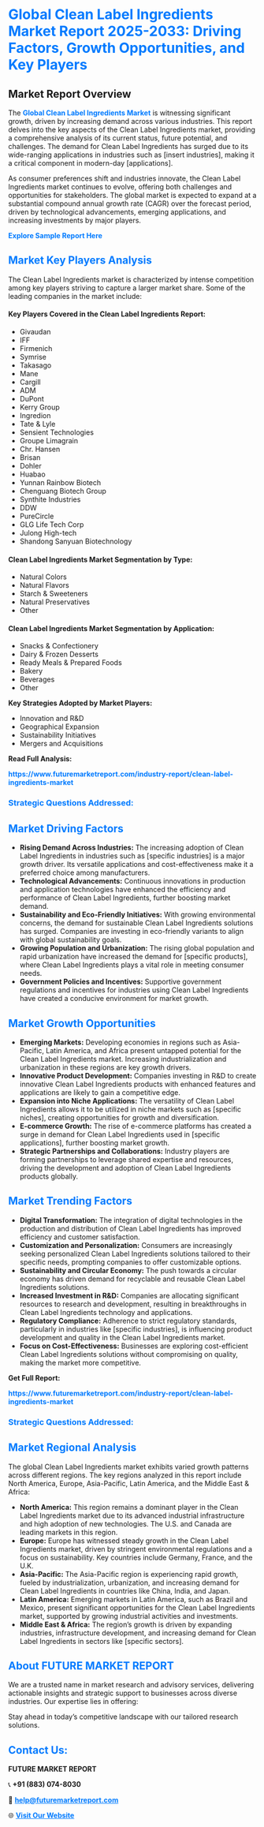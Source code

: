 <h1 style="color: #007BFF;">Global Clean Label Ingredients Market Report 2025-2033: Driving Factors, Growth Opportunities, and Key Players</h1>

<section id="overview">
<h2>Market Report Overview</h2>
<p>The <a href="https://www.futuremarketreport.com/industry-report/clean-label-ingredients-market" style="color: #007BFF; text-decoration: none;"><strong>Global Clean Label Ingredients Market</strong></a> is witnessing significant growth, driven by increasing demand across various industries. This report delves into the key aspects of the Clean Label Ingredients market, providing a comprehensive analysis of its current status, future potential, and challenges. The demand for Clean Label Ingredients has surged due to its wide-ranging applications in industries such as [insert industries], making it a critical component in modern-day [applications].</p>
<p>As consumer preferences shift and industries innovate, the Clean Label Ingredients market continues to evolve, offering both challenges and opportunities for stakeholders. The global market is expected to expand at a substantial compound annual growth rate (CAGR) over the forecast period, driven by technological advancements, emerging applications, and increasing investments by major players.</p>
</section>

<section id="overview">
<p><a href="https://www.futuremarketreport.com/request-sample/reportId=27566" style="color: #007BFF; text-decoration: none;"><strong>Explore Sample Report Here</strong></a></p>
</section>

<section id="key-players">
<h2 style="color: #007BFF;">Market Key Players Analysis</h2>
<p>The Clean Label Ingredients market is characterized by intense competition among key players striving to capture a larger market share. Some of the leading companies in the market include:</p>
<h4>Key Players Covered in the Clean Label Ingredients Report:</h4>
<ul><li>Givaudan</li><li>IFF</li><li>Firmenich</li><li>Symrise</li><li>Takasago</li><li>Mane</li><li>Cargill</li><li>ADM</li><li>DuPont</li><li>Kerry Group</li><li>Ingredion</li><li>Tate &amp; Lyle</li><li>Sensient Technologies</li><li>Groupe Limagrain</li><li>Chr. Hansen</li><li>Brisan</li><li>Dohler</li><li>Huabao</li><li>Yunnan Rainbow Biotech</li><li>Chenguang Biotech Group</li><li>Synthite Industries</li><li>DDW</li><li>PureCircle</li><li>GLG Life Tech Corp</li><li>Julong High-tech</li><li>Shandong Sanyuan Biotechnology</li></ul>
<h4>Clean Label Ingredients Market Segmentation by Type:</h4>
<ul><li>Natural Colors</li><li>Natural Flavors</li><li>Starch &amp; Sweeteners</li><li>Natural Preservatives</li><li>Other</li></ul>

<h4>Clean Label Ingredients Market Segmentation by Application:</h4>
<ul><li>Snacks &amp; Confectionery</li><li>Dairy &amp; Frozen Desserts</li><li>Ready Meals &amp; Prepared Foods</li><li>Bakery</li><li>Beverages</li><li>Other</li></ul>
<p><strong>Key Strategies Adopted by Market Players:</strong></p>
<ul>
<li>Innovation and R&D</li>
<li>Geographical Expansion</li>
<li>Sustainability Initiatives</li>
<li>Mergers and Acquisitions</li>
</ul>
</section>

<section>
<p><strong>Read Full Analysis: </strong></p><a href="https://www.futuremarketreport.com/industry-report/clean-label-ingredients-market" style="color: #007BFF; text-decoration: none;"><strong>https://www.futuremarketreport.com/industry-report/clean-label-ingredients-market</strong></a>
<h3 style="color: #007BFF;">Strategic Questions Addressed:</h3>
</section>

<section id="driving-factors">
<h2 style="color: #007BFF;">Market Driving Factors</h2>
<ul>
<li><strong>Rising Demand Across Industries:</strong> The increasing adoption of Clean Label Ingredients in industries such as [specific industries] is a major growth driver. Its versatile applications and cost-effectiveness make it a preferred choice among manufacturers.</li>
<li><strong>Technological Advancements:</strong> Continuous innovations in production and application technologies have enhanced the efficiency and performance of Clean Label Ingredients, further boosting market demand.</li>
<li><strong>Sustainability and Eco-Friendly Initiatives:</strong> With growing environmental concerns, the demand for sustainable Clean Label Ingredients solutions has surged. Companies are investing in eco-friendly variants to align with global sustainability goals.</li>
<li><strong>Growing Population and Urbanization:</strong> The rising global population and rapid urbanization have increased the demand for [specific products], where Clean Label Ingredients plays a vital role in meeting consumer needs.</li>
<li><strong>Government Policies and Incentives:</strong> Supportive government regulations and incentives for industries using Clean Label Ingredients have created a conducive environment for market growth.</li>
</ul>
</section>

<section id="growth-opportunities">
<h2 style="color: #007BFF;">Market Growth Opportunities</h2>
<ul>
<li><strong>Emerging Markets:</strong> Developing economies in regions such as Asia-Pacific, Latin America, and Africa present untapped potential for the Clean Label Ingredients market. Increasing industrialization and urbanization in these regions are key growth drivers.</li>
<li><strong>Innovative Product Development:</strong> Companies investing in R&D to create innovative Clean Label Ingredients products with enhanced features and applications are likely to gain a competitive edge.</li>
<li><strong>Expansion into Niche Applications:</strong> The versatility of Clean Label Ingredients allows it to be utilized in niche markets such as [specific niches], creating opportunities for growth and diversification.</li>
<li><strong>E-commerce Growth:</strong> The rise of e-commerce platforms has created a surge in demand for Clean Label Ingredients used in [specific applications], further boosting market growth.</li>
<li><strong>Strategic Partnerships and Collaborations:</strong> Industry players are forming partnerships to leverage shared expertise and resources, driving the development and adoption of Clean Label Ingredients products globally.</li>
</ul>
</section>

<section id="trending-factors">
<h2 style="color: #007BFF;">Market Trending Factors</h2>
<ul>
<li><strong>Digital Transformation:</strong> The integration of digital technologies in the production and distribution of Clean Label Ingredients has improved efficiency and customer satisfaction.</li>
<li><strong>Customization and Personalization:</strong> Consumers are increasingly seeking personalized Clean Label Ingredients solutions tailored to their specific needs, prompting companies to offer customizable options.</li>
<li><strong>Sustainability and Circular Economy:</strong> The push towards a circular economy has driven demand for recyclable and reusable Clean Label Ingredients solutions.</li>
<li><strong>Increased Investment in R&D:</strong> Companies are allocating significant resources to research and development, resulting in breakthroughs in Clean Label Ingredients technology and applications.</li>
<li><strong>Regulatory Compliance:</strong> Adherence to strict regulatory standards, particularly in industries like [specific industries], is influencing product development and quality in the Clean Label Ingredients market.</li>
<li><strong>Focus on Cost-Effectiveness:</strong> Businesses are exploring cost-efficient Clean Label Ingredients solutions without compromising on quality, making the market more competitive.</li>
</ul>
</section>

<section>
<p><strong>Get Full Report: </strong></p><a href="https://www.futuremarketreport.com/industry-report/clean-label-ingredients-market" style="color: #007BFF; text-decoration: none;"><strong>https://www.futuremarketreport.com/industry-report/clean-label-ingredients-market</strong></a>
<h3 style="color: #007BFF;">Strategic Questions Addressed:</h3>
</section>


<section id="regional-analysis">
<h2 style="color: #007BFF;">Market Regional Analysis</h2>
<p>The global Clean Label Ingredients market exhibits varied growth patterns across different regions. The key regions analyzed in this report include North America, Europe, Asia-Pacific, Latin America, and the Middle East & Africa:</p>
<ul>
<li><strong>North America:</strong> This region remains a dominant player in the Clean Label Ingredients market due to its advanced industrial infrastructure and high adoption of new technologies. The U.S. and Canada are leading markets in this region.</li>
<li><strong>Europe:</strong> Europe has witnessed steady growth in the Clean Label Ingredients market, driven by stringent environmental regulations and a focus on sustainability. Key countries include Germany, France, and the U.K.</li>
<li><strong>Asia-Pacific:</strong> The Asia-Pacific region is experiencing rapid growth, fueled by industrialization, urbanization, and increasing demand for Clean Label Ingredients in countries like China, India, and Japan.</li>
<li><strong>Latin America:</strong> Emerging markets in Latin America, such as Brazil and Mexico, present significant opportunities for the Clean Label Ingredients market, supported by growing industrial activities and investments.</li>
<li><strong>Middle East & Africa:</strong> The region’s growth is driven by expanding industries, infrastructure development, and increasing demand for Clean Label Ingredients in sectors like [specific sectors].</li>
</ul>
</section>

<footer>
<h2 style="color: #007BFF;">About FUTURE MARKET REPORT</h2>
<p>We are a trusted name in market research and advisory services, delivering actionable insights and strategic support to businesses across diverse industries. Our expertise lies in offering:</p>

<p>Stay ahead in today’s competitive landscape with our tailored research solutions.</p>

<h2 style="color: #007BFF;">Contact Us:</h2>
<p><strong>FUTURE MARKET REPORT</strong></p>
<p>📞 <strong>+91 (883) 074-8030</strong></p>
<p>📧 <strong><a href="mailto:help@futuremarketreport.com" style="color: #007BFF;">help@futuremarketreport.com</a></strong></p>
<p>🌐 <strong><a href="https://www.futuremarketreport.com/" style="color: #007BFF;">Visit Our Website</a></strong></p>
</footer>